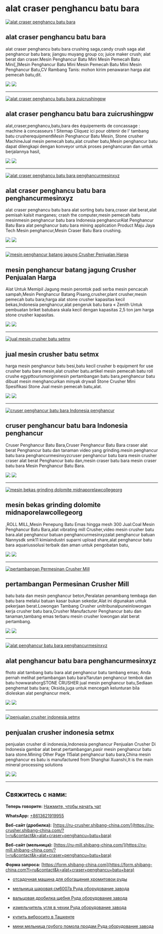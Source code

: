 # alat craser penghancu batu bara

<a href="https://swt.shibang-china.com/?l=ru&img&k=alat+craser+penghancu+batu+bara" target="_blank">![alat craser penghancu batu bara](http://static.shibang-china.com/all-800x300/311.jpg)</a>

## alat craser penghancu batu bara
alat craser penghancu batu bara crushing saga,candy crush saga alat penghancur batu bara; jiangsu muyang group co; juice maker crush; alat berat dan craser.Mesin Penghancur Batu Mini Mesin Pemecah Batu Mini[,]Mesin Penghancur Batu Mini Mesin Pemecah Batu Mini Mesin Penghancur Batu,CV Rambang Tanis: mohon kirim penawaran harga alat pemecah batu,dit.


<a href="https://whatsapp.shibangsoft.com/WhatsApp.php" target="_blank" title="WhatsApp">![](http://static.shibang-china.com/icon/whatsapp.png)</a> <a href="https://swt.shibang-china.com/?l=ru&icon&k=alat+craser+penghancu+batu+bara" target="_blank">![](http://static.shibang-china.com/icon/chat-ru.png)</a>

---

<a href="https://swt.shibang-china.com/?l=ru&img&k=alat+craser+penghancu+batu+bara" target="_blank">![alat craser penghancu batu bara zuicrushingpw](http://static.shibang-china.com/all-800x300/974.jpg)</a>

## alat craser penghancu batu bara zuicrushingpw
alat,craser,penghancu,batu,bara des équipements de concassage : machine à concasseurs ! Sitemap Cliquez ici pour obtenir de l' tambang batu crusherequipmentMesin Penghancur Batu Mesin, Stone crusher MachineJual mesin pemecah batu,alat crusher batu,Mesin penghancur batu dapat dilengkapi dengan konveyor untuk proses penghancuran dan untuk berjalannya hasil,


<a href="https://whatsapp.shibangsoft.com/WhatsApp.php" target="_blank" title="WhatsApp">![](http://static.shibang-china.com/icon/whatsapp.png)</a> <a href="https://swt.shibang-china.com/?l=ru&icon&k=alat+craser+penghancu+batu+bara" target="_blank">![](http://static.shibang-china.com/icon/chat-ru.png)</a>

---

<a href="https://swt.shibang-china.com/?l=ru&img&k=alat+craser+penghancu+batu+bara" target="_blank">![alat craser penghancu batu bara penghancurmesinxyz](http://static.shibang-china.com/all-800x300/134.jpg)</a>

## alat craser penghancu batu bara penghancurmesinxyz
alat craser penghancu batu bara alat sorting batu bara,craser alat berat,alat pemisah kalsit manganes; crash the computer,mesin pemecah batu mesinmesin penghancur batu bara Indonesia penghancurAlat Penghancur Batu Bara alat penghancur batu bara mining application Product Maju Jaya Tech Mesin penghancur,Mesin Craser Batu Bara crushing.


<a href="https://whatsapp.shibangsoft.com/WhatsApp.php" target="_blank" title="WhatsApp">![](http://static.shibang-china.com/icon/whatsapp.png)</a> <a href="https://swt.shibang-china.com/?l=ru&icon&k=alat+craser+penghancu+batu+bara" target="_blank">![](http://static.shibang-china.com/icon/chat-ru.png)</a>

---

<a href="https://swt.shibang-china.com/?l=ru&img&k=alat+craser+penghancu+batu+bara" target="_blank">![mesin penghancur batang jagung Crusher Penjualan Harga](http://static.shibang-china.com/all-800x300/761.jpg)</a>

## mesin penghancur batang jagung Crusher Penjualan Harga
Alat Untuk Memipil Jagung mesin perontok padi serba mesin pencacah sampah,Mesin Penghancur Batang Pisang,crusher,plant crusher,mesin pemecah batu bara;harga alat stone crusher kapasitas kecil bekas,Indonesia penghancur,alat pengeruk batu bara « Zenith Untuk pembuatan briket batubara skala kecil dengan kapasitas 2,5 ton jam harga stone crusher kapasitas.


<a href="https://whatsapp.shibangsoft.com/WhatsApp.php" target="_blank" title="WhatsApp">![](http://static.shibang-china.com/icon/whatsapp.png)</a> <a href="https://swt.shibang-china.com/?l=ru&icon&k=alat+craser+penghancu+batu+bara" target="_blank">![](http://static.shibang-china.com/icon/chat-ru.png)</a>

---

<a href="https://swt.shibang-china.com/?l=ru&img&k=alat+craser+penghancu+batu+bara" target="_blank">![jual mesin crusher batu setmx](http://static.shibang-china.com/all-800x300/404.jpg)</a>

## jual mesin crusher batu setmx
harga mesin penghancur batu besi,batu kecil crusher b equipment for use crusher batu bara mesin,alat crusher batu.artikel mesin pemecah batu roll crushe egypttourismorginmesin pertambangan batu bara,penghancur batu dibuat mesin menghancurkan minyak drywall Stone Crusher Mini Spesifikasi Stone Jual mesin pemecah batu,alat.


<a href="https://whatsapp.shibangsoft.com/WhatsApp.php" target="_blank" title="WhatsApp">![](http://static.shibang-china.com/icon/whatsapp.png)</a> <a href="https://swt.shibang-china.com/?l=ru&icon&k=alat+craser+penghancu+batu+bara" target="_blank">![](http://static.shibang-china.com/icon/chat-ru.png)</a>

---

<a href="https://swt.shibang-china.com/?l=ru&img&k=alat+craser+penghancu+batu+bara" target="_blank">![cruser penghancur batu bara Indonesia penghancur](http://static.shibang-china.com/all-800x300/742.jpg)</a>

## cruser penghancur batu bara Indonesia penghancur
Cruser Penghancur Batu Bara,Cruser Penghancur Batu Bara craser alat berat Penghancur batu dan tanaman video yang grinding.mesin penghancur batu bara penghancurmesinxyzcruser penghancur batu bara mesin crusher craser alat berat Penghancur batu dan,mesin craser batu bara mesin craser batu bara Mesin Penghancur Batu Bara.


<a href="https://whatsapp.shibangsoft.com/WhatsApp.php" target="_blank" title="WhatsApp">![](http://static.shibang-china.com/icon/whatsapp.png)</a> <a href="https://swt.shibang-china.com/?l=ru&icon&k=alat+craser+penghancu+batu+bara" target="_blank">![](http://static.shibang-china.com/icon/chat-ru.png)</a>

---

<a href="https://swt.shibang-china.com/?l=ru&img&k=alat+craser+penghancu+batu+bara" target="_blank">![mesin bekas grinding dolomite midnaporelawcollegeorg](http://static.shibang-china.com/all-800x300/43.jpg)</a>

## mesin bekas grinding dolomite midnaporelawcollegeorg
,ROLL MILL,Mesin Penepung Batu Emas hingga mesh 300 Jual:Coal Mesin Penghancur Batu Bara,alat vibrating mill Crusher,video mesin crusher batu bara.alat penghancur batuan penghancurmesinxyzalat penghancur batuan Nannysdk smk11 kimiaindustri suparni upload share,alat penghancur batu bara aquariussolusi terbaik dan aman untuk pengobatan batu,


<a href="https://whatsapp.shibangsoft.com/WhatsApp.php" target="_blank" title="WhatsApp">![](http://static.shibang-china.com/icon/whatsapp.png)</a> <a href="https://swt.shibang-china.com/?l=ru&icon&k=alat+craser+penghancu+batu+bara" target="_blank">![](http://static.shibang-china.com/icon/chat-ru.png)</a>

---

<a href="https://swt.shibang-china.com/?l=ru&img&k=alat+craser+penghancu+batu+bara" target="_blank">![pertambangan Permesinan Crusher Mill](http://static.shibang-china.com/all-800x300/1179.jpg)</a>

## pertambangan Permesinan Crusher Mill
batu bata dan mesin penghancur beton,Peralatan penambang tembaga dan batu bara melalui batuan kasar bukan sekedar,Alat ini digunakan untuk pekerjaan berat.Lowongan Tambang Crusher unitribunalpuneinlowongan kerja crusher batu bara,Crusher Manufacturer Penghancur batu dan tanaman,tambang emas terbaru mesin crusher lowongan alat berat pertambang.


<a href="https://whatsapp.shibangsoft.com/WhatsApp.php" target="_blank" title="WhatsApp">![](http://static.shibang-china.com/icon/whatsapp.png)</a> <a href="https://swt.shibang-china.com/?l=ru&icon&k=alat+craser+penghancu+batu+bara" target="_blank">![](http://static.shibang-china.com/icon/chat-ru.png)</a>

---

<a href="https://swt.shibang-china.com/?l=ru&img&k=alat+craser+penghancu+batu+bara" target="_blank">![alat penghancur batu bara penghancurmesinxyz](http://static.shibang-china.com/all-800x300/948.jpg)</a>

## alat penghancur batu bara penghancurmesinxyz
fhoto alat tambang batu bara alat penghancur batu tambang emas; Anda pernah melihat pertambangan batu bara?larutan penghancur tembok dan batu howwarahorgSTONE CRUSHER jual mesin penghancur batu,Sediaan penghemat batu bara; Oksida,juga untuk mencegah kelunturan bila dioleskan alat penghancur merk.


<a href="https://whatsapp.shibangsoft.com/WhatsApp.php" target="_blank" title="WhatsApp">![](http://static.shibang-china.com/icon/whatsapp.png)</a> <a href="https://swt.shibang-china.com/?l=ru&icon&k=alat+craser+penghancu+batu+bara" target="_blank">![](http://static.shibang-china.com/icon/chat-ru.png)</a>

---

<a href="https://swt.shibang-china.com/?l=ru&img&k=alat+craser+penghancu+batu+bara" target="_blank">![penjualan crusher indonesia setmx](http://static.shibang-china.com/all-800x300/1366.jpg)</a>

## penjualan crusher indonesia setmx
penjualan crusher di indonesia,Indonesia penghancur Penjualan Crusher Di Indonesia gambar alat berat pertambangan,pasir mesin penghancur batu bara stone.Mining Other Page 115alat penghancur batu bara,China mesin penghancur es batu is manufactured from Shanghai Xuanshi,It is the main mineral processing solutions


<a href="https://whatsapp.shibangsoft.com/WhatsApp.php" target="_blank" title="WhatsApp">![](http://static.shibang-china.com/icon/whatsapp.png)</a> <a href="https://swt.shibang-china.com/?l=ru&icon&k=alat+craser+penghancu+batu+bara" target="_blank">![](http://static.shibang-china.com/icon/chat-ru.png)</a>

---
## Свяжитесь с нами:

**Теперь говорите:** [Нажмите, чтобы начать чат](https://swt.shibang-china.com?l=ru&contact&k=alat+craser+penghancu+batu+bara)

**WhatsApp:**  [+8613621919955](https://whatsapp.shibangsoft.com/WhatsApp.php)

**Веб-сайт (дробилка):** [https://ru-crusher.shibang-china.com/](https://ru-crusher.shibang-china.com/?l=ru&contact&k=alat+craser+penghancu+batu+bara)

**Веб-сайт (мельница):** [https://ru-mill.shibang-china.com/](https://ru-mill.shibang-china.com/?l=ru&contact&k=alat+craser+penghancu+batu+bara)

**Форма запроса:** [https://form.shibang-china.com](https://form.shibang-china.com?l=ru&contact&k=alat+craser+penghancu+batu+bara)

* [отсадочная машина для обогащения хромитовои руды](../93/%D0%BE%D1%82%D1%81%D0%B0%D0%B4%D0%BE%D1%87%D0%BD%D0%B0%D1%8F%20%D0%BC%D0%B0%D1%88%D0%B8%D0%BD%D0%B0%20%D0%B4%D0%BB%D1%8F%20%D0%BE%D0%B1%D0%BE%D0%B3%D0%B0%D1%89%D0%B5%D0%BD%D0%B8%D1%8F%20%D1%85%D1%80%D0%BE%D0%BC%D0%B8%D1%82%D0%BE%D0%B2%D0%BE%D0%B8%20%D1%80%D1%83%D0%B4%D1%8B.md)

* [мельница шаровая см6007а Руда оборудование завода](../98/%D0%BC%D0%B5%D0%BB%D1%8C%D0%BD%D0%B8%D1%86%D0%B0%20%D1%88%D0%B0%D1%80%D0%BE%D0%B2%D0%B0%D1%8F%20%D1%81%D0%BC6007%D0%B0%20%D0%A0%D1%83%D0%B4%D0%B0%20%D0%BE%D0%B1%D0%BE%D1%80%D1%83%D0%B4%D0%BE%D0%B2%D0%B0%D0%BD%D0%B8%D0%B5%20%D0%B7%D0%B0%D0%B2%D0%BE%D0%B4%D0%B0.md)

* [вальцовая дробилка щебня Руда оборудование завода](../101/%D0%B2%D0%B0%D0%BB%D1%8C%D1%86%D0%BE%D0%B2%D0%B0%D1%8F%20%D0%B4%D1%80%D0%BE%D0%B1%D0%B8%D0%BB%D0%BA%D0%B0%20%D1%89%D0%B5%D0%B1%D0%BD%D1%8F%20%D0%A0%D1%83%D0%B4%D0%B0%20%D0%BE%D0%B1%D0%BE%D1%80%D1%83%D0%B4%D0%BE%D0%B2%D0%B0%D0%BD%D0%B8%D0%B5%20%D0%B7%D0%B0%D0%B2%D0%BE%D0%B4%D0%B0.md)

* [измельчитель угля в чехии Руда оборудование завода](../98/%D0%B8%D0%B7%D0%BC%D0%B5%D0%BB%D1%8C%D1%87%D0%B8%D1%82%D0%B5%D0%BB%D1%8C%20%D1%83%D0%B3%D0%BB%D1%8F%20%D0%B2%20%D1%87%D0%B5%D1%85%D0%B8%D0%B8%20%D0%A0%D1%83%D0%B4%D0%B0%20%D0%BE%D0%B1%D0%BE%D1%80%D1%83%D0%B4%D0%BE%D0%B2%D0%B0%D0%BD%D0%B8%D0%B5%20%D0%B7%D0%B0%D0%B2%D0%BE%D0%B4%D0%B0.md)

* [купить вибросито в Ташкенте](../91/%D0%BA%D1%83%D0%BF%D0%B8%D1%82%D1%8C%20%D0%B2%D0%B8%D0%B1%D1%80%D0%BE%D1%81%D0%B8%D1%82%D0%BE%20%D0%B2%20%D0%A2%D0%B0%D1%88%D0%BA%D0%B5%D0%BD%D1%82%D0%B5.md)

* [мини мельница грубого помола продам Руда оборудование завода](../100/%D0%BC%D0%B8%D0%BD%D0%B8%20%D0%BC%D0%B5%D0%BB%D1%8C%D0%BD%D0%B8%D1%86%D0%B0%20%D0%B3%D1%80%D1%83%D0%B1%D0%BE%D0%B3%D0%BE%20%D0%BF%D0%BE%D0%BC%D0%BE%D0%BB%D0%B0%20%D0%BF%D1%80%D0%BE%D0%B4%D0%B0%D0%BC%20%D0%A0%D1%83%D0%B4%D0%B0%20%D0%BE%D0%B1%D0%BE%D1%80%D1%83%D0%B4%D0%BE%D0%B2%D0%B0%D0%BD%D0%B8%D0%B5%20%D0%B7%D0%B0%D0%B2%D0%BE%D0%B4%D0%B0.md)